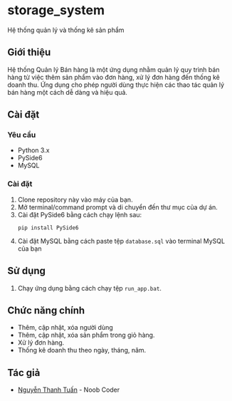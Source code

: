 # storage_system
Hệ thống quản lý và thống kê sản phẩm

## Giới thiệu
Hệ thống Quản lý Bán hàng là một ứng dụng nhằm quản lý quy trình bán hàng từ việc thêm sản phẩm vào đơn hàng, xử lý đơn hàng đến thống kê doanh thu. Ứng dụng cho phép người dùng thực hiện các thao tác quản lý bán hàng một cách dễ dàng và hiệu quả.

## Cài đặt
### Yêu cầu
- Python 3.x
- PySide6
- MySQL

### Cài đặt
1. Clone repository này vào máy của bạn.
2. Mở terminal/command prompt và di chuyển đến thư mục của dự án.
3. Cài đặt PySide6 bằng cách chạy lệnh sau:
    ```
    pip install PySide6
    ```
4. Cài đặt MySQL bằng cách paste tệp `database.sql` vào terminal MySQL của bạn
## Sử dụng
1. Chạy ứng dụng bằng cách chạy tệp `run_app.bat`.

## Chức năng chính
- Thêm, cập nhật, xóa người dùng
- Thêm, cập nhật, xóa sản phẩm trong giỏ hàng.
- Xử lý đơn hàng.
- Thống kê doanh thu theo ngày, tháng, năm.

## Tác giả
- [Nguyễn Thanh Tuấn](https://github.com/NTTGaming112) - Noob Coder



